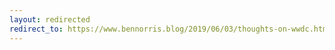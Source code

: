```yaml
---
layout: redirected
redirect_to: https://www.bennorris.blog/2019/06/03/thoughts-on-wwdc.html
---
```

